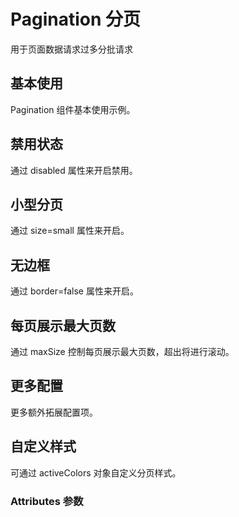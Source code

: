 # Pagination 分页

用于页面数据请求过多分批请求

## 基本使用

Pagination 组件基本使用示例。
<preview components="pagination" demoName="demo1"><Demo1/></preview>

## 禁用状态

通过 disabled 属性来开启禁用。

## 小型分页

通过 size=small 属性来开启。

## 无边框

通过 border=false 属性来开启。

## 每页展示最大页数

通过 maxSize 控制每页展示最大页数，超出将进行滚动。

## 更多配置

更多额外拓展配置项。

## 自定义样式

可通过 activeColors 对象自定义分页样式。

### Attributes 参数

<ec-table :options="options"></ec-table>

<script setup>
    import Demo1 from './Demo1.vue'
    import Demo2 from './Demo2.vue'
    import Demo3 from './Demo3.vue'

    import { reactive } from "vue";
const state = reactive({
  options: {
    fileds: [
      { field: "attr", title: "参数", align: "center" },
      { field: "type", title: "类型", align: "center" },
      { field: "red", title: "说明", align: "center", width: "350px" },
      { field: "sel", title: "可选值", align: "center" },
      { field: "def", title: "默认值", align: "center" },
    ],
    datas: [
      {
        attr: "total",
        type: "Number",
        red: "数据总条数",
        sel: "——",
        def: "——",
      },
      { attr: "current", type: "Number", red: "当前页", sel: "——", def: "1" },
      {
        attr: "pageSize",
        type: "Number",
        red: "每页展示条数",
        sel: "——",
        def: "10",
      },
      {
        attr: "maxSize",
        type: "Number",
        red: "每页最大展示页数",
        sel: "——",
        def: "10",
      },
      {
        attr: "border",
        type: "Boolean",
        red: "是否需要border",
        sel: "true / false",
        def: "true",
      },
      {
        attr: "size",
        type: "String",
        red: "按钮大小",
        sel: "default / small",
        def: "default",
      },
      {
        attr: "disabled",
        type: "Boolean",
        red: "是否禁用",
        sel: "true / false",
        def: "false",
      },
      {
        attr: "prevText",
        type: "String",
        red: "自定义上一页按钮文本",
        sel: "——",
        def: "——",
      },
      {
        attr: "nextText",
        type: "String",
        red: "自定义下一页按钮文本",
        sel: "——",
        def: "——",
      },
      {
        attr: "align",
        type: "String",
        red: "分页组件对齐方式",
        sel: "left / center / right",
        def: "left",
      },
      {
        attr: "showTotal",
        type: "Boolean",
        red: "是否显示总条数",
        sel: "true / false",
        def: "false",
      },
      {
        attr: "jumper",
        type: "Boolean",
        red: "是否显示跳转到指定页",
        sel: "true / false",
        def: "false",
      },
      {
        attr: "activeColors",
        type: "Object",
        red: "自定义分页样式，见下方activeColors配置",
        sel: "——",
        def: "{}",
      },
    ],
  },
});
const { options } = state;
</script>
